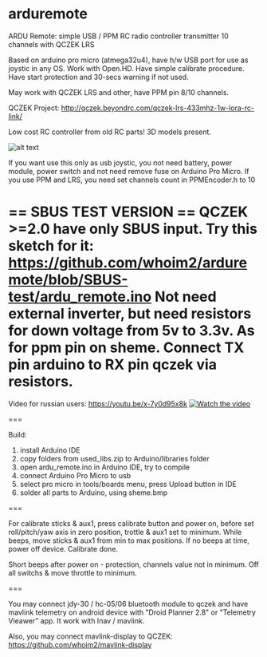 # arduremote
ARDU Remote: simple USB / PPM RC radio controller transmitter 10 channels with QCZEK LRS

Based on arduino pro micro (atmega32u4), have h/w USB port for use as joystic in any OS.
Work with Open.HD.
Have simple calibrate procedure.
Have start protection and 30-secs warning if not used.

May work with QCZEK LRS and other, have PPM pin 8/10 channels.

QCZEK Project: http://qczek.beyondrc.com/qczek-lrs-433mhz-1w-lora-rc-link/

Low cost RC controller from old RC parts! 3D models present.

![alt text](https://github.com/whoim2/arduremote/blob/master/sheme.bmp?raw=true)

If you want use this only as usb joystic, you not need battery, power module, power switch and not need remove fuse on Arduino Pro Micro.
If you use PPM and LRS, you need set channels count in PPMEncoder.h to 10

== SBUS TEST VERSION ==
QCZEK >=2.0 have only SBUS input. Try this sketch for it: https://github.com/whoim2/arduremote/blob/SBUS-test/ardu_remote.ino
Not need external inverter, but need resistors for down voltage from 5v to 3.3v. As for ppm pin on sheme. Connect TX pin arduino to RX pin qczek via resistors.
===

Video for russian users: https://youtu.be/x-7y0d95x8k
[![Watch the video](https://github.com/whoim2/arduremote/blob/master/photo_title.jpg?raw=true)](https://youtu.be/x-7y0d95x8k)

===

Build:
1) install Arduino IDE
2) copy folders from used_libs.zip to Arduino/libraries folder
3) open ardu_remote.ino in Arduino IDE, try to compile
4) connect Arduino Pro Micro to usb
5) select pro micro in tools/boards menu, press Upload button in IDE
6) solder all parts to Arduino, using sheme.bmp

===

For calibrate sticks & aux1, press calibrate button and power on, before set roll/pitch/yaw axis in zero position, trottle & aux1 set to minimum. While beeps, move sticks & aux1 from min to max positions.
If no beeps at time, power off device. Calibrate done.

Short beeps after power on - protection, channels value not in minimum. Off all switchs & move throttle to minimum.

===

You may connect jdy-30 / hc-05/06 bluetooth module to qczek and have mavlink telemetry on android device with "Droid Planner 2.8" or "Telemetry Vieawer" app. It work with Inav / mavlink.

Also, you may connect mavlink-display to QCZEK:
https://github.com/whoim2/mavlink-display
